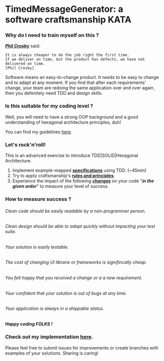 # TimedMessageGenerator: a software craftsmanship KATA

### Why do I need to train myself on this ? 

[**_Phil Crosby_**](https://en.wikipedia.org/wiki/Philip_B._Crosby) said:

````
It is always cheaper to do the job right the first time. 
If we deliver on time, but the product has defects, we have not delivered on time.
[Phil Crosby]
````
Software means an easy-to-change product. It needs to be easy to change and to adapt at any moment.
If you find that after each requirements' change, your team are redoing the same application over and over again, 
then you defenitely need TDD and design skills.

### Is this suitable for my coding level ?

Well, you will need to have a strong OOP background and a good understanding of hexagonal architecture principles, duh!

You can find my guidelines [here](OurRules.md).

### Let's rock'n'roll!

This is an advanced exercise to introduce TDD|SOLID|Hexagonal Architecture.

1. Implement example-mapped [**specifications**](Spec.md) using TDD. (~45min)
2. Try to apply craftsmanship's [**rules and principles**](OurRules.md).
3. Experience the impact of the following [**changes**](Changes.md) on your code "_**in the given order**_" to measure your level of success.

### How to measure success ?

###### Clean code should be easily readable by a non-programmer person.
###### Clean design should be able to adapt quickly without impacting your test suite.
###### Your solution is easily testable.
###### The cost of changing UI librarie or frameworks is signifincally cheap.
###### You felt happy that you received a change or a a new requirement.
###### Your confident that your solution is out of bugs at any time.
###### Your application is always in a shippable status.


##### Happy coding FOLKS !

### Check out my implementation [here](./app). 
Please feel free to submit issues for improvements or create branches with examples of your solutions.
Sharing is caring!
